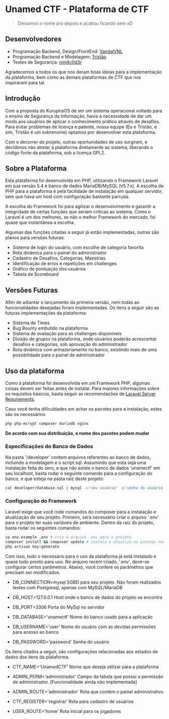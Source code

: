 # Unamed CTF - Plataforma de CTF
> Deixamos o nome pra depois e acabou ficando sem xD

## Desenvolvedores
- Programação Backend, Design/FrontEnd: [VandalVNL](https://github.com/vandalvnl)
- Programação Backend e Modelagem: [Tristão](https://github.com/ricardoporfirio)
- Testes de Segurança: [ninj4c0d3r](https://github.com/ninj4c0d3r)

Agradecemos a todos os que nos deram boas ideias para a implementação da plataforma, bem
como as demais plataformas de CTF que nos inspiraram para tal.

## Introdução

Com a proposta do KurupiraOS de ser um sistema operacional voltado para o ensino de Segurança da Informação, havia a necessidade de dar um modo aos usuários de aplicar o conhecimento prático através de desafios. Para evitar problemas de licença e patente, nossa equipe (Eu e Tristão, e sim, Tristão é um sobrenome) optamos por desenvolver esta plataforma.

Com o decorrer do projeto, outras oportunidades de uso surgiram, e decidimos não atrelar a plataforma diretamente ao sistema, liberando o código fonte da plataforma, sob a licença GPL2.

## Sobre a Plataforma

Esta plataforma foi desenvolvida em PHP, utilizando o Framework Laravel em sua versão 5.4 e banco de dados MariaDB/MySQL (v5.7.x). A escolha de PHP para a plataforma é pela facilidade de instalação em qualquer servidor, sem que hava um host com configuração bastante parruda.

A escolha do Framework foi para agilizar o desenvolvimento e garantir a integridade de certas funções que seriam críticas ao sistema. Como o Laravel é um dos melhores, se não o melhor Framework do mercado, foi quase que instantânea a escolha.

Algumas das funções citadas a seguir já estão implementadas, outras são planos para versões futuras:

- Sistema de login do usuário, com escolhe de categoria favorita
- Rota dinâmica para o painel do administrador
- Cadastro de Desafios, Categorias, Maestrias
- Identificação de erros e repetições em challenges
- Gráfico de pontuação dos usuários
- Tabela de Scoreboard

## Versões Futuras

Afim de adiantar o lançamento da primeira versão, nem todas as funcionalidades desejadas foram implementadas. Os itens a seguir são as futuras implementações da plataforma:

- Sistema de Times
- Bug Bounty embutido na plataforma
- Sistema de avaliação para as challenges disponíveis
- Divisão de grupos na plataforma, onde usuários poderão acrescentar desafios e categorias, sob aprovação do administrador
- Rota dinâmica com armazenamento no banco, existindo mais de uma possibilidade para o painel de administrador

## Uso da plataforma

Como a plataforma foi desenvolvida em um Framework PHP, algumas coisas devem ser feitas antes de instalar. Para maiores informações sobre os requisitos básicos, basta seguir as recomendações de [Laravel Server Requirements](https://laravel.com/docs/5.5#server-requirements).

Caso você tenha dificuldades em achar os pacotes para a instalação, estes são os necessários

```bash
php php-mcrypt composer mariadb nginx
```
**De acordo com sua distribuição, o nome dos pacotes podem mudar**

### Especificações do Banco de Dados

Na pasta '/developer' contem arquivos referentes ao banco de dados, incluindo a modelagem e o script sql. Assumindo que esta seja uma instalação feita do zero, e que não existe o banco de dados 'unamectf' em seu localhost, basta rodar o seguinte comando para a configuração do banco, e que esteja na pasta raiz deste projeto:

```bash
cat developer/database.sql | mysql -u'seu usuário' -p'senha do usuário'
```

### Configuração do Framework

Laravel exige que você rode comandos do composer para a instalação e atualização de seu projeto. Primeiro, será necessário criar o arquivo '.env' para o projeto ter suas variáveis de ambiente. Dentro da raiz do projeto, basta rodar os seguintes comandos:

```bash
cp env.example .env # cria o arquivo .env para o projeto
composer install && composer update # instala e atualiza os pacotes necessários
php artisan key:generate
```

Com isso, todo o necessário para o uso da plataforma já está instalado e quase tudo pronto para uso. No arquivo recém criado, '.env', deve-se configurar certos parâmetros. Abaixo, você confere os parâmetros que precisam ser modificados.

- DB_CONNECTION=mysql
SGBD para seu projeto. Não foram realizados testes com Postgresql, apenas com MySQL/MariaDB

- DB_HOST=127.0.0.1
Host onde o banco de dados do projeto se encontra

- DB_PORT=3306
Porta do MySql no servidor

- DB_DATABASE='unamectf'
Nome do banco usado para a aplicação

- DB_USERNAME='user'
Nome do usuário com as devidas permissões para acesso ao banco

- DB_PASSWORD='password'
Senha do usuário

Os itens citados a seguir, são configurações relacionadas aos estados de dados dos itens da plataforma.

- CTF_NAME='UnamedCTF'
Nome que deseja utilizar para a plataforma

- ADMIN_PERM='administrador'
Campo da tabela que possui a permissão de administrador. [Funcionalidade ainda não implementada]

- ADMIN_ROUTE='administrador'
Rota que contém o painel administrativo

- CTF_REGISTER='registrar'
Rota para cadastro de usuários

- USER_ROUTE='home'
Rota inicial para os jogadores
